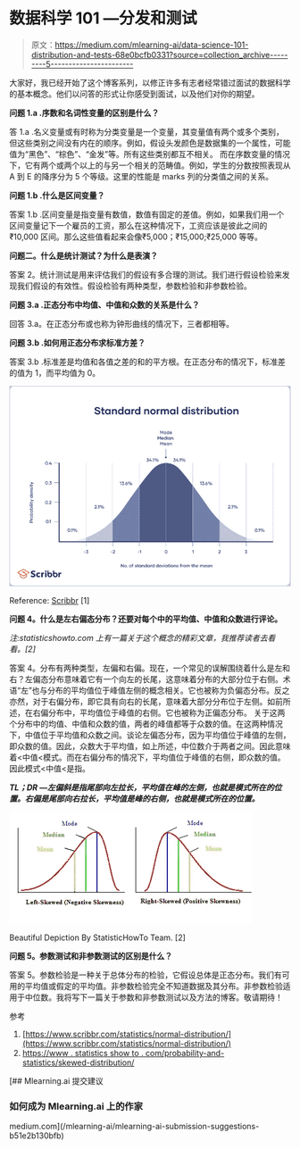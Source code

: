 # 数据科学 101 —分发和测试

> 原文：<https://medium.com/mlearning-ai/data-science-101-distribution-and-tests-68e0bcfb0331?source=collection_archive---------5----------------------->

大家好，我已经开始了这个博客系列，以修正许多有志者经常错过面试的数据科学的基本概念。他们以问答的形式让你感受到面试，以及他们对你的期望。

**问题 1.a .序数和名词性变量的区别是什么？**

答 1.a .名义变量或有时称为分类变量是一个变量，其变量值有两个或多个类别，但这些类别之间没有内在的顺序。例如，假设头发颜色是数据集的一个属性，可能值为“黑色”、“棕色”、“金发”等。所有这些类别都互不相关。
而在序数变量的情况下，它有两个或两个以上的与另一个相关的范畴值。例如，学生的分数按照表现从 A 到 E 的降序分为 5 个等级。这里的性能是 marks 列的分类值之间的关系。

**问题 1.b .什么是区间变量？**

答案 1.b .区间变量是指变量有数值，数值有固定的差值。例如，如果我们用一个区间变量记下一个雇员的工资，那么在这种情况下，工资应该是彼此之间的₹10,000 区间。那么这些值看起来会像₹5,000；₹15,000;₹25,000 等等。

**问题二。什么是统计测试？为什么是表演？**

答案 2。统计测试是用来评估我们的假设有多合理的测试。我们进行假设检验来发现我们假设的有效性。假设检验有两种类型，参数检验和非参数检验。

**问题 3.a .正态分布中均值、中值和众数的关系是什么？**

回答 3.a。在正态分布或也称为钟形曲线的情况下，三者都相等。

**问题 3.b .如何用正态分布求标准方差？**

答案 3.b .标准差是均值和各值之差的和的平方根。在正态分布的情况下，标准差的值为 1，而平均值为 0。

![](img/1b181e1cac2ed641ee66952dc4fa2fbf.png)

Reference: [Scribbr](https://www.scribbr.com/statistics/normal-distribution/) [1]

**问题 4。什么是左右偏态分布？还要对每个中的平均值、中值和众数进行评论。**

*注:statisticshowto.com 上有一篇关于这个概念的精彩文章，我推荐读者去看看。[2]*

答案 4。分布有两种类型，左偏和右偏。现在，一个常见的误解围绕着什么是左和右？左偏态分布意味着它有一个向左的长尾，这意味着分布的大部分位于右侧。术语“左”也与分布的平均值位于峰值左侧的概念相关。它也被称为负偏态分布。反之亦然，对于右偏分布，即它具有向右的长尾，意味着大部分分布位于左侧。如前所述，在右偏分布中，平均值位于峰值的右侧。它也被称为正偏态分布。
关于这两个分布中的均值、中值和众数的值，两者的峰值都等于众数的值。在这两种情况下，中值位于平均值和众数之间。谈论左偏态分布，因为平均值位于峰值的左侧，即众数的值。因此，众数大于平均值，如上所述，中位数介于两者之间。因此意味着<中值<模式。而在右偏分布的情况下，平均值位于峰值的右侧，即众数的值。因此模式<中值<是指。

***TL；DR —左偏斜是指尾部向左拉长，平均值在峰的左侧，也就是模式所在的位置。右偏是尾部向右拉长，平均值是峰的右侧，也就是模式所在的位置。***

![](img/70eedeb8c6feea1d4e289b5734825fa0.png)

Beautiful Depiction By StatisticHowTo Team. [2]

**问题 5。参数测试和非参数测试的区别是什么？**

答案 5。参数检验是一种关于总体分布的检验，它假设总体是正态分布。我们有可用的平均值或假定的平均值。非参数检验完全不知道数据及其分布。非参数检验适用于中位数。我将写下一篇关于参数和非参数测试以及方法的博客。敬请期待！

参考

1.  [https://www.scribbr.com/statistics/normal-distribution/](https://www.scribbr.com/statistics/normal-distribution/)
2.  [https://www . statistics show to . com/probability-and-statistics/skewed-distribution/](https://www.statisticshowto.com/probability-and-statistics/skewed-distribution/)

[](/mlearning-ai/mlearning-ai-submission-suggestions-b51e2b130bfb) [## Mlearning.ai 提交建议

### 如何成为 Mlearning.ai 上的作家

medium.com](/mlearning-ai/mlearning-ai-submission-suggestions-b51e2b130bfb)